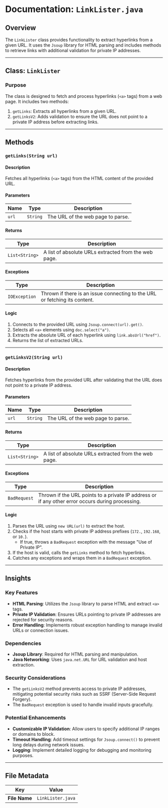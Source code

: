 # Documentation: `LinkLister.java`

## Overview
The `LinkLister` class provides functionality to extract hyperlinks from a given URL. It uses the `Jsoup` library for HTML parsing and includes methods to retrieve links with additional validation for private IP addresses.

---

## Class: `LinkLister`

### Purpose
The class is designed to fetch and process hyperlinks (`<a>` tags) from a web page. It includes two methods:
1. `getLinks`: Extracts all hyperlinks from a given URL.
2. `getLinksV2`: Adds validation to ensure the URL does not point to a private IP address before extracting links.

---

## Methods

### `getLinks(String url)`
#### Description
Fetches all hyperlinks (`<a>` tags) from the HTML content of the provided URL.

#### Parameters
| Name | Type   | Description                     |
|------|--------|---------------------------------|
| `url` | `String` | The URL of the web page to parse. |

#### Returns
| Type          | Description                          |
|---------------|--------------------------------------|
| `List<String>` | A list of absolute URLs extracted from the web page. |

#### Exceptions
| Type          | Description                          |
|---------------|--------------------------------------|
| `IOException` | Thrown if there is an issue connecting to the URL or fetching its content. |

#### Logic
1. Connects to the provided URL using `Jsoup.connect(url).get()`.
2. Selects all `<a>` elements using `doc.select("a")`.
3. Extracts the absolute URL of each hyperlink using `link.absUrl("href")`.
4. Returns the list of extracted URLs.

---

### `getLinksV2(String url)`
#### Description
Fetches hyperlinks from the provided URL after validating that the URL does not point to a private IP address.

#### Parameters
| Name | Type   | Description                     |
|------|--------|---------------------------------|
| `url` | `String` | The URL of the web page to parse. |

#### Returns
| Type          | Description                          |
|---------------|--------------------------------------|
| `List<String>` | A list of absolute URLs extracted from the web page. |

#### Exceptions
| Type          | Description                          |
|---------------|--------------------------------------|
| `BadRequest`  | Thrown if the URL points to a private IP address or if any other error occurs during processing. |

#### Logic
1. Parses the URL using `new URL(url)` to extract the host.
2. Checks if the host starts with private IP address prefixes (`172.`, `192.168`, or `10.`).
   - If true, throws a `BadRequest` exception with the message "Use of Private IP".
3. If the host is valid, calls the `getLinks` method to fetch hyperlinks.
4. Catches any exceptions and wraps them in a `BadRequest` exception.

---

## Insights

### Key Features
- **HTML Parsing**: Utilizes the `Jsoup` library to parse HTML and extract `<a>` tags.
- **Private IP Validation**: Ensures URLs pointing to private IP addresses are rejected for security reasons.
- **Error Handling**: Implements robust exception handling to manage invalid URLs or connection issues.

### Dependencies
- **Jsoup Library**: Required for HTML parsing and manipulation.
- **Java Networking**: Uses `java.net.URL` for URL validation and host extraction.

### Security Considerations
- The `getLinksV2` method prevents access to private IP addresses, mitigating potential security risks such as SSRF (Server-Side Request Forgery).
- The `BadRequest` exception is used to handle invalid inputs gracefully.

### Potential Enhancements
- **Customizable IP Validation**: Allow users to specify additional IP ranges or domains to block.
- **Timeout Handling**: Add timeout settings for `Jsoup.connect()` to prevent long delays during network issues.
- **Logging**: Implement detailed logging for debugging and monitoring purposes.

---

## File Metadata
| Key         | Value              |
|-------------|--------------------|
| **File Name** | `LinkLister.java` |
